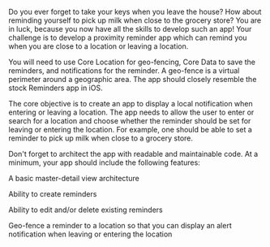 Do you ever forget to take your keys when you leave the house? How about reminding yourself to pick up milk when close to the grocery store? You are in luck, because you now have all the skills to develop such an app! Your challenge is to develop a proximity reminder app which can remind you when you are close to a location or leaving a location.

You will need to use Core Location for geo-fencing, Core Data to save the reminders, and notifications for the reminder. A geo-fence is a virtual perimeter around a geographic area. The app should closely resemble the stock Reminders app in iOS.

The core objective is to create an app to display a local notification when entering or leaving a location. The app needs to allow the user to enter or search for a location and choose whether the reminder should be set for leaving or entering the location. For example, one should be able to set a reminder to pick up milk when close to a grocery store.

Don't forget to architect the app with readable and maintainable code.
At a minimum, your app should include the following features:

A basic master-detail view architecture

Ability to create reminders

Ability to edit and/or delete existing reminders

Geo-fence a reminder to a location so that you can display an alert notification when leaving or entering the location
